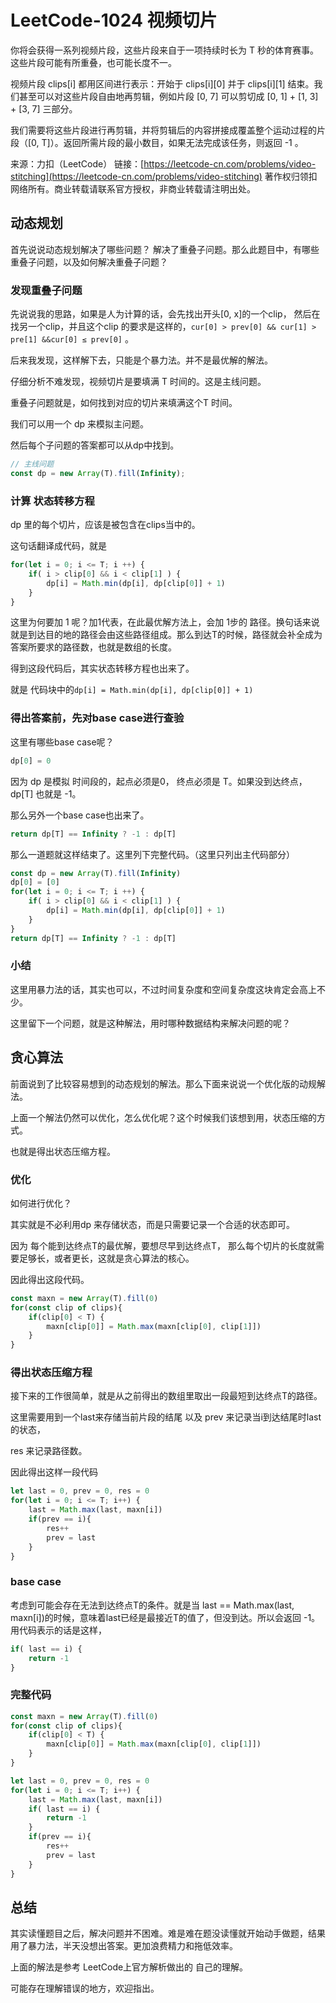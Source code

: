 # LeetCode-1024 视频切片


你将会获得一系列视频片段，这些片段来自于一项持续时长为 T 秒的体育赛事。这些片段可能有所重叠，也可能长度不一。

视频片段 clips[i] 都用区间进行表示：开始于 clips[i][0] 并于 clips[i][1] 结束。我们甚至可以对这些片段自由地再剪辑，例如片段 [0, 7] 可以剪切成 [0, 1] + [1, 3] + [3, 7] 三部分。

我们需要将这些片段进行再剪辑，并将剪辑后的内容拼接成覆盖整个运动过程的片段（[0, T]）。返回所需片段的最小数目，如果无法完成该任务，则返回 -1 。

来源：力扣（LeetCode）
链接：[https://leetcode-cn.com/problems/video-stitching](https://leetcode-cn.com/problems/video-stitching)
著作权归领扣网络所有。商业转载请联系官方授权，非商业转载请注明出处。

## 动态规划

首先说说动态规划解决了哪些问题？ 解决了重叠子问题。那么此题目中，有哪些重叠子问题，以及如何解决重叠子问题？

### 发现重叠子问题

先说说我的思路，如果是人为计算的话，会先找出开头[0, x]的一个clip， 然后在找另一个clip，并且这个clip 的要求是这样的，`cur[0] > prev[0] && cur[1] > pre[1] &&cur[0] ≤ prev[0]` 。

后来我发现，这样解下去，只能是个暴力法。并不是最优解的解法。

仔细分析不难发现，视频切片是要填满 T 时间的。这是主线问题。

重叠子问题就是，如何找到对应的切片来填满这个T 时间。

我们可以用一个 dp 来模拟主问题。

然后每个子问题的答案都可以从dp中找到。

```jsx
// 主线问题
const dp = new Array(T).fill(Infinity);
```

### 计算 状态转移方程

dp 里的每个切片，应该是被包含在clips当中的。

这句话翻译成代码，就是 

```jsx
for(let i = 0; i <= T; i ++) {
	if( i > clip[0] && i < clip[1] ) {
		dp[i] = Math.min(dp[i], dp[clip[0]] + 1)
	}
}
```

这里为何要加 1 呢？加1代表，在此最优解方法上，会加 1步的 路径。换句话来说就是到达目的地的路径会由这些路径组成。那么到达T的时候，路径就会补全成为 答案所要求的路径数，也就是数组的长度。

得到这段代码后，其实状态转移方程也出来了。

就是 代码块中的`dp[i] = Math.min(dp[i], dp[clip[0]] + 1)`

### 得出答案前，先对base case进行查验

这里有哪些base case呢？

```jsx
dp[0] = 0
```

因为 dp 是模拟 时间段的，起点必须是0， 终点必须是 T。如果没到达终点，dp[T] 也就是 -1。

那么另外一个base case也出来了。

```jsx
return dp[T] == Infinity ? -1 : dp[T]
```

那么一道题就这样结束了。这里列下完整代码。（这里只列出主代码部分）

```jsx
const dp = new Array(T).fill(Infinity)
dp[0] = [0]
for(let i = 0; i <= T; i ++) {
	if( i > clip[0] && i < clip[1] ) {
		dp[i] = Math.min(dp[i], dp[clip[0]] + 1)
	}
}
return dp[T] == Infinity ? -1 : dp[T]
```

### 小结

这里用暴力法的话，其实也可以，不过时间复杂度和空间复杂度这块肯定会高上不少。

这里留下一个问题，就是这种解法，用时哪种数据结构来解决问题的呢？

## 贪心算法

前面说到了比较容易想到的动态规划的解法。那么下面来说说一个优化版的动规解法。

上面一个解法仍然可以优化，怎么优化呢？这个时候我们该想到用，状态压缩的方式。

也就是得出状态压缩方程。

### 优化

如何进行优化？

其实就是不必利用dp 来存储状态，而是只需要记录一个合适的状态即可。

因为 每个能到达终点T的最优解，要想尽早到达终点T， 那么每个切片的长度就需要足够长，或者更长，这就是贪心算法的核心。

因此得出这段代码。

```jsx
const maxn = new Array(T).fill(0)
for(const clip of clips){
	if(clip[0] < T) {
		maxn[clip[0]] = Math.max(maxn[clip[0], clip[1]])
	}
}
```

### 得出状态压缩方程

接下来的工作很简单，就是从之前得出的数组里取出一段最短到达终点T的路径。

这里需要用到一个last来存储当前片段的结尾 以及 prev 来记录当i到达结尾时last的状态，

res 来记录路径数。

因此得出这样一段代码

```jsx
let last = 0, prev = 0, res = 0
for(let i = 0; i <= T; i++) {
	last = Math.max(last, maxn[i])
	if(prev == i){
		res++
		prev = last
	}
}
```

### base case

考虑到可能会存在无法到达终点T的条件。就是当 last == Math.max(last, maxn[i])的时候，意味着last已经是最接近T的值了，但没到达。所以会返回 -1。用代码表示的话是这样，

```jsx
if( last == i) {
	return -1
}
```

### 完整代码

```jsx
const maxn = new Array(T).fill(0)
for(const clip of clips){
	if(clip[0] < T) {
		maxn[clip[0]] = Math.max(maxn[clip[0], clip[1]])
	}
}

let last = 0, prev = 0, res = 0
for(let i = 0; i <= T; i++) {
	last = Math.max(last, maxn[i])
	if( last == i) {
		return -1
	}
	if(prev == i){
		res++
		prev = last
	}
}
```

## 总结

其实读懂题目之后，解决问题并不困难。难是难在题没读懂就开始动手做题，结果用了暴力法，半天没想出答案。更加浪费精力和拖低效率。

上面的解法是参考 LeetCode上官方解析做出的 自己的理解。

可能存在理解错误的地方，欢迎指出。


